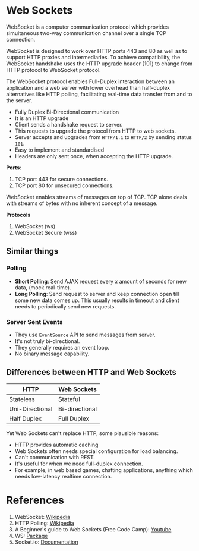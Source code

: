 # Web Sockets

WebSocket is a computer communication protocol which provides simultaneous two-way communication channel over a single TCP connection.

WebSocket is designed to work over HTTP ports 443 and 80 as well as to support HTTP proxies and intermediaries. To achieve compatibility, the WebSocket handshake uses the HTTP upgrade header (101) to change from HTTP protocol to WebSocket protocol.

The WebSocket protocol enables Full-Duplex interaction between an application and a web server with lower overhead than half-duplex alternatives like HTTP polling, facilitating real-time data transfer from and to the server.

- Fully Duplex Bi-Directional communication
- It is an HTTP upgrade
- Client sends a handshake request to server.
- This requests to upgrade the protocol from HTTP to web sockets.
- Server accepts and upgrades from `HTTP/1.1` to `HTTP/2` by sending status `101`.
- Easy to implement and standardised
- Headers are only sent once, when accepting the HTTP upgrade.

**Ports**:
1. TCP port 443 for secure connections.
2. TCP port 80 for unsecured connections.

WebSocket enables streams of messages on top of TCP. TCP alone deals with streams of bytes with no inherent concept of a message.

**Protocols**
1. WebSocket (ws)
2. WebSocket Secure (wss)

## Similar things

### Polling

- **Short Polling**: Send AJAX request every $x$ amount of seconds for new data, (mock real-time).
- **Long Polling**: Send request to server and keep connection open till some new data comes up. This usually results in timeout and client needs to periodically send new requests.

### Server Sent Events
- They use `EventSource` API to send messages from server. 
- It's not truly bi-directional.
- They generally requires an event loop.
- No binary message capability.

## Differences between HTTP and Web Sockets

| HTTP            | Web Sockets    |
| --------------- | -------------- |
| Stateless       | Stateful       |
| Uni-Directional | Bi-directional |
| Half Duplex     | Full Duplex    |

Yet Web Sockets can't replace HTTP, some plausible reasons:
- HTTP provides automatic caching
- Web Sockets often needs special configuration for load balancing.
- Can't communication with REST.
- It's useful for when we need full-duplex connection.
- For example, in web based games, chatting applications, anything which needs low-latency realtime connection.

# References

1. WebSocket: [Wikipedia](https://en.wikipedia.org/wiki/WebSocket)
2. HTTP Polling: [Wikipedia](https://en.wikipedia.org/wiki/Polling_(computer_science))
3. A Beginner's guide to Web Sockets (Free Code Camp): [Youtube](https://www.youtube.com/watch?v=8ARodQ4Wlf4)
4. WS: [Package](https://www.npmjs.com/package/ws)
5. Socket.io: [Documentation](https://socket.io/)